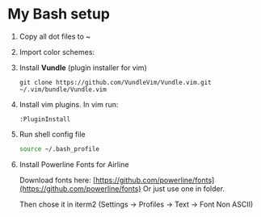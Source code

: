 # My Bash setup

1. Copy all dot files to ~
2. Import color schemes:
3. Install **Vundle** (plugin installer for vim)

	~~~
	git clone https://github.com/VundleVim/Vundle.vim.git ~/.vim/bundle/Vundle.vim
	~~~

4. Install vim plugins.
	In vim run:

	~~~vim
	:PluginInstall
	~~~

5. Run shell config file

	~~~bash
	source ~/.bash_profile
	~~~

6. Install Powerline Fonts for Airline

	Download fonts here:
	[https://github.com/powerline/fonts](https://github.com/powerline/fonts)
	Or just use one in folder.

	Then chose it in iterm2 (Settings -> Profiles -> Text -> Font Non ASCII)
